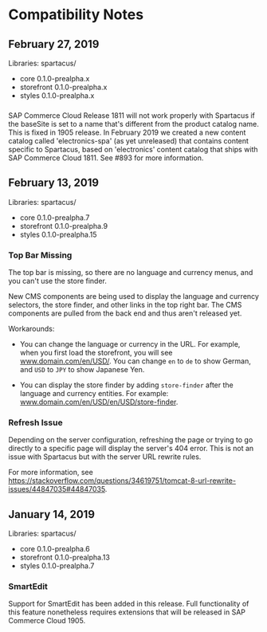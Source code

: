 # Compatibility Notes

## February 27, 2019

Libraries: spartacus/

* core 0.1.0-prealpha.x
* storefront 0.1.0-prealpha.x
* styles 0.1.0-prealpha.x

### 

SAP Commerce Cloud Release 1811 will not work properly with Spartacus if the baseSite is set to a name that's different from the product catalog name. This is fixed in 1905 release. In February 2019 we created a new content catalog called 'electronics-spa' (as yet unreleased) that contains content specific to Spartacus, based on 'electronics' content catalog that ships with SAP Commerce Cloud 1811. See #893 for more information.

## February 13, 2019

Libraries: spartacus/

* core 0.1.0-prealpha.7
* storefront 0.1.0-prealpha.9
* styles 0.1.0-prealpha.15

### Top Bar Missing

The top bar is missing, so there are no language and currency menus, and you can't use the store finder.

New CMS components are being used to display the language and currency selectors, the store finder, and other links in the top right bar. The CMS components are pulled from the back end and thus aren't released yet.

Workarounds:

* You can change the language or currency in the URL. For example, when you first load the storefront, you will see www.domain.com/en/USD/. You can change `en` to `de` to show German, and `USD` to `JPY` to show Japanese Yen.

* You can display the store finder by adding `store-finder` after the language and currency entities. For example: www.domain.com/en/USD/en/USD/store-finder.

### Refresh Issue

Depending on the server configuration, refreshing the page or trying to go directly to a specific page will display the server's 404 error. This is not an issue with Spartacus but with the server URL rewrite rules. 

For more information, see https://stackoverflow.com/questions/34619751/tomcat-8-url-rewrite-issues/44847035#44847035.

## January 14, 2019

Libraries: spartacus/

* core 0.1.0-prealpha.6
* storefront 0.1.0-prealpha.13
* styles 0.1.0-prealpha.7

### SmartEdit

Support for SmartEdit has been added in this release. Full functionality of this feature nonetheless requires extensions that will be released in SAP Commerce Cloud 1905.

